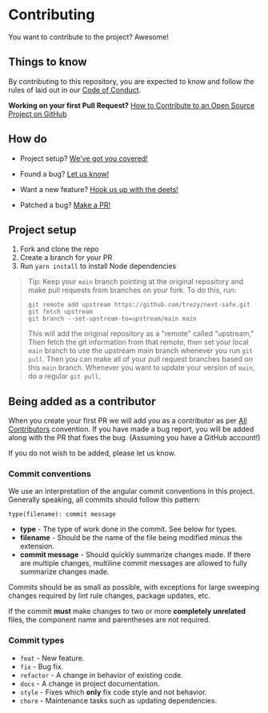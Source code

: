 # Contributing

You want to contribute to the project? Awesome!

## Things to know

By contributing to this repository, you are expected to know and follow the rules of laid out in our [Code of Conduct][coc].

**Working on your first Pull Request?**
[How to Contribute to an Open Source Project on GitHub][egghead]





## How do

* Project setup?
	[We've got you covered!](#project-setup)

* Found a bug?
	[Let us know!][bugs]

* Want a new feature?
	[Hook us up with the deets!][feature-request]

* Patched a bug?
	[Make a PR!][new-pr]





## Project setup

1. Fork and clone the repo
1. Create a branch for your PR
1. Run `yarn install` to install Node dependencies

<!-- **NOTE:** Use of NPM is **NOT** supported by this repository. -->

> Tip: Keep your `main` branch pointing at the original repository and make
> pull requests from branches on your fork. To do this, run:
>
> ```
> git remote add upstream https://github.com/trezy/next-safe.git
> git fetch upstream
> git branch --set-upstream-to=upstream/main main
> ```
>
> This will add the original repository as a "remote" called "upstream,"
> Then fetch the git information from that remote, then set your local `main`
> branch to use the upstream main branch whenever you run `git pull`.
> Then you can make all of your pull request branches based on this `main`
> branch. Whenever you want to update your version of `main`, do a regular
> `git pull`.





## Being added as a contributor

When you create your first PR we will add you as a contributor as per [All Contributors][all-contributors] convention.
If you have made a bug report, you will be added along with the PR that fixes the bug. (Assuming you have a GitHub account!)

If you do not wish to be added, please let us know.

### Commit conventions

We use an interpretation of the angular commit conventions in this project. Generally speaking, all commits should follow this pattern:
```
type(filename): commit message
```
* **type** - The type of work done in the commit. See below for types.
* **filename** - Should be the name of the file being modified minus the extension.
* **commit message** - Should quickly summarize changes made. If there are multiple changes, multiline commit messages are allowed to fully summarize changes made.

Commits should be as small as possible, with exceptions for large sweeping changes required by lint rule changes, package updates, etc.

If the commit **must** make changes to two or more **completely unrelated** files, the component name and parentheses are not required.

### Commit types
* `feat` - New feature.
* `fix` - Bug fix.
* `refactor` - A change in behavior of existing code.
* `docs` - A change in project documentation.
* `style` - Fixes which **only** fix code style and not behavior.
* `chore` - Maintenance tasks such as updating dependencies.





[all-contributors]: https://github.com/kentcdodds/all-contributors
[bugs]: https://github.com/trezy/next-safe/issues/new?assignees=&labels=bug&template=BUG_REPORT.yml&title=
[coc]: CODE_OF_CONDUCT.md
[feature-request]: https://github.com/trezy/next-safe/issues/new?assignees=&labels=enhancement&template=FEATURE_REQUEST.yml&title=
[egghead]: https://egghead.io/series/how-to-contribute-to-an-open-source-project-on-github
[new-pr]: https://github.com/trezy/next-safe/compare
[yarn2install]: https://yarnpkg.com/getting-started
